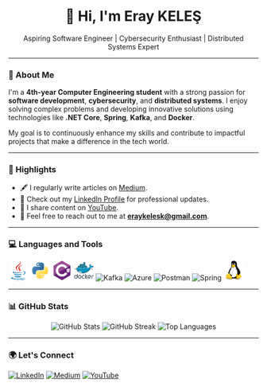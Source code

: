 <h1 align="center">👋 Hi, I'm Eray KELEŞ</h1>
<p align="center">
Aspiring Software Engineer | Cybersecurity Enthusiast | Distributed Systems Expert
</p>

---

### 📝 About Me
I'm a **4th-year Computer Engineering student** with a strong passion for **software development**, **cybersecurity**, and **distributed systems**. I enjoy solving complex problems and developing innovative solutions using technologies like **.NET Core**, **Spring**, **Kafka**, and **Docker**. 

My goal is to continuously enhance my skills and contribute to impactful projects that make a difference in the tech world.

---

### 🌟 Highlights
- 🖋️ I regularly write articles on [Medium](https://medium.com/@eraykelesk).
- 🔗 Check out my [LinkedIn Profile](https://linkedin.com/in/eraykeles) for professional updates.
- 🎥 I share content on [YouTube](https://www.youtube.com/c/ucjtwkncqigudd4gkspinzra).
- 📧 Feel free to reach out to me at **eraykelesk@gmail.com**.

---

### 💻 Languages and Tools
<p align="left">
  <img src="https://raw.githubusercontent.com/devicons/devicon/master/icons/java/java-original.svg" alt="Java" width="40" height="40"/>
  <img src="https://raw.githubusercontent.com/devicons/devicon/master/icons/python/python-original.svg" alt="Python" width="40" height="40"/>
  <img src="https://raw.githubusercontent.com/devicons/devicon/master/icons/csharp/csharp-original.svg" alt="C#" width="40" height="40"/>
  <img src="https://raw.githubusercontent.com/devicons/devicon/master/icons/docker/docker-original-wordmark.svg" alt="Docker" width="40" height="40"/>
  <img src="https://www.vectorlogo.zone/logos/apache_kafka/apache_kafka-icon.svg" alt="Kafka" width="40" height="40"/>
  <img src="https://www.vectorlogo.zone/logos/microsoft_azure/microsoft_azure-icon.svg" alt="Azure" width="40" height="40"/>
  <img src="https://www.vectorlogo.zone/logos/getpostman/getpostman-icon.svg" alt="Postman" width="40" height="40"/>
  <img src="https://www.vectorlogo.zone/logos/springio/springio-icon.svg" alt="Spring" width="40" height="40"/>
  <img src="https://raw.githubusercontent.com/devicons/devicon/master/icons/linux/linux-original.svg" alt="Linux" width="40" height="40"/>
</p>

---

### 📊 GitHub Stats
<p align="center">
  <img src="https://github-readme-stats.vercel.app/api?username=ErayKeles&show_icons=true&theme=radical" alt="GitHub Stats"/>
  <img src="https://github-readme-streak-stats.herokuapp.com/?user=ErayKeles&theme=radical&hide_border=false" alt="GitHub Streak"/>
  <img src="https://github-readme-stats.vercel.app/api/top-langs/?username=ErayKeles&theme=radical&hide_border=true&layout=compact" alt="Top Languages"/>
</p>

---

### 🌍 Let's Connect
<p align="left">
  <a href="https://linkedin.com/in/eraykeles" target="_blank"><img src="https://raw.githubusercontent.com/rahuldkjain/github-profile-readme-generator/master/src/images/icons/Social/linked-in-alt.svg" alt="LinkedIn" height="30" width="40"/></a>
  <a href="https://medium.com/@eraykelesk" target="_blank"><img src="https://raw.githubusercontent.com/rahuldkjain/github-profile-readme-generator/master/src/images/icons/Social/medium.svg" alt="Medium" height="30" width="40"/></a>
  <a href="https://www.youtube.com/c/ucjtwkncqigudd4gkspinzra" target="_blank"><img src="https://raw.githubusercontent.com/rahuldkjain/github-profile-readme-generator/master/src/images/icons/Social/youtube.svg" alt="YouTube" height="30" width="40"/></a>
</p>
